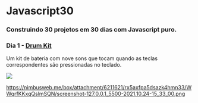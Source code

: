 # Javascript30

### Construindo 30 projetos em 30 dias com Javascript puro.

### Dia 1 - [Drum Kit](https://github.com/marianafurriel/javascript30/tree/master/Drum%20kit)

Um kit de bateria com nove sons que tocam quando as teclas correspondentes são pressionadas no teclado. 

![](img/drumkit.png)

https://nimbusweb.me/box/attachment/6211621/rx5axfpa5dsazk4hmn33/WWqrfKKxqQslmSQN/screenshot-127.0.0.1_5500-2021.10.24-15_33_00.png
